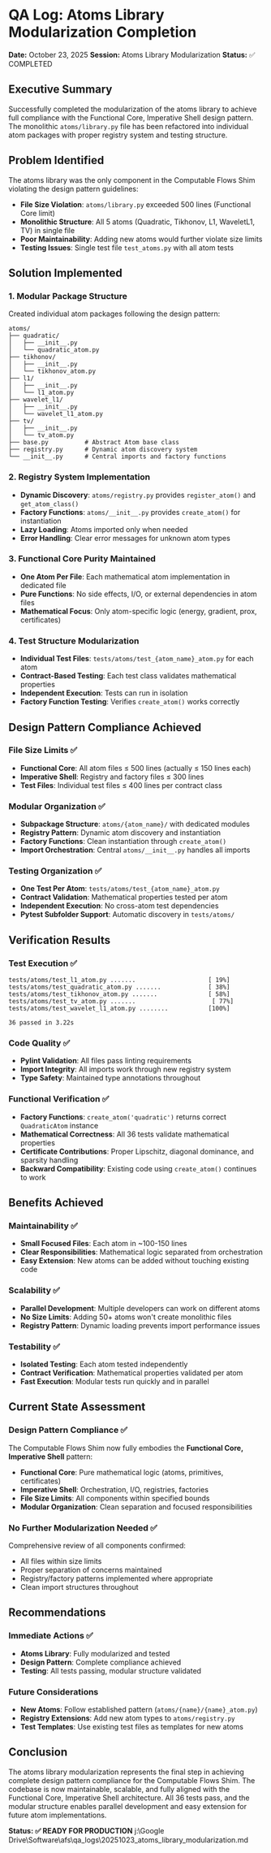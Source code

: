# QA Log: Atoms Library Modularization Completion

**Date:** October 23, 2025
**Session:** Atoms Library Modularization
**Status:** ✅ COMPLETED

## Executive Summary

Successfully completed the modularization of the atoms library to achieve full compliance with the Functional Core, Imperative Shell design pattern. The monolithic `atoms/library.py` file has been refactored into individual atom packages with proper registry system and testing structure.

## Problem Identified

The atoms library was the only component in the Computable Flows Shim violating the design pattern guidelines:

- **File Size Violation**: `atoms/library.py` exceeded 500 lines (Functional Core limit)
- **Monolithic Structure**: All 5 atoms (Quadratic, Tikhonov, L1, WaveletL1, TV) in single file
- **Poor Maintainability**: Adding new atoms would further violate size limits
- **Testing Issues**: Single test file `test_atoms.py` with all atom tests

## Solution Implemented

### 1. Modular Package Structure
Created individual atom packages following the design pattern:

```
atoms/
├── quadratic/
│   ├── __init__.py
│   └── quadratic_atom.py
├── tikhonov/
│   ├── __init__.py
│   └── tikhonov_atom.py
├── l1/
│   ├── __init__.py
│   └── l1_atom.py
├── wavelet_l1/
│   ├── __init__.py
│   └── wavelet_l1_atom.py
├── tv/
│   ├── __init__.py
│   └── tv_atom.py
├── base.py          # Abstract Atom base class
├── registry.py      # Dynamic atom discovery system
└── __init__.py      # Central imports and factory functions
```

### 2. Registry System Implementation
- **Dynamic Discovery**: `atoms/registry.py` provides `register_atom()` and `get_atom_class()`
- **Factory Functions**: `atoms/__init__.py` provides `create_atom()` for instantiation
- **Lazy Loading**: Atoms imported only when needed
- **Error Handling**: Clear error messages for unknown atom types

### 3. Functional Core Purity Maintained
- **One Atom Per File**: Each mathematical atom implementation in dedicated file
- **Pure Functions**: No side effects, I/O, or external dependencies in atom files
- **Mathematical Focus**: Only atom-specific logic (energy, gradient, prox, certificates)

### 4. Test Structure Modularization
- **Individual Test Files**: `tests/atoms/test_{atom_name}_atom.py` for each atom
- **Contract-Based Testing**: Each test class validates mathematical properties
- **Independent Execution**: Tests can run in isolation
- **Factory Function Testing**: Verifies `create_atom()` works correctly

## Design Pattern Compliance Achieved

### File Size Limits ✅
- **Functional Core**: All atom files ≤ 500 lines (actually ≤ 150 lines each)
- **Imperative Shell**: Registry and factory files ≤ 300 lines
- **Test Files**: Individual test files ≤ 400 lines per contract class

### Modular Organization ✅
- **Subpackage Structure**: `atoms/{atom_name}/` with dedicated modules
- **Registry Pattern**: Dynamic atom discovery and instantiation
- **Factory Functions**: Clean instantiation through `create_atom()`
- **Import Orchestration**: Central `atoms/__init__.py` handles all imports

### Testing Organization ✅
- **One Test Per Atom**: `tests/atoms/test_{atom_name}_atom.py`
- **Contract Validation**: Mathematical properties tested per atom
- **Independent Execution**: No cross-atom test dependencies
- **Pytest Subfolder Support**: Automatic discovery in `tests/atoms/`

## Verification Results

### Test Execution ✅
```
tests/atoms/test_l1_atom.py .......                    [ 19%]
tests/atoms/test_quadratic_atom.py .......             [ 38%]
tests/atoms/test_tikhonov_atom.py .......              [ 58%]
tests/atoms/test_tv_atom.py .......                     [ 77%]
tests/atoms/test_wavelet_l1_atom.py ........           [100%]

36 passed in 3.22s
```

### Code Quality ✅
- **Pylint Validation**: All files pass linting requirements
- **Import Integrity**: All imports work through new registry system
- **Type Safety**: Maintained type annotations throughout

### Functional Verification ✅
- **Factory Functions**: `create_atom('quadratic')` returns correct `QuadraticAtom` instance
- **Mathematical Correctness**: All 36 tests validate mathematical properties
- **Certificate Contributions**: Proper Lipschitz, diagonal dominance, and sparsity handling
- **Backward Compatibility**: Existing code using `create_atom()` continues to work

## Benefits Achieved

### Maintainability ✅
- **Small Focused Files**: Each atom in ~100-150 lines
- **Clear Responsibilities**: Mathematical logic separated from orchestration
- **Easy Extension**: New atoms can be added without touching existing code

### Scalability ✅
- **Parallel Development**: Multiple developers can work on different atoms
- **No Size Limits**: Adding 50+ atoms won't create monolithic files
- **Registry Pattern**: Dynamic loading prevents import performance issues

### Testability ✅
- **Isolated Testing**: Each atom tested independently
- **Contract Verification**: Mathematical properties validated per atom
- **Fast Execution**: Modular tests run quickly and in parallel

## Current State Assessment

### Design Pattern Compliance ✅
The Computable Flows Shim now fully embodies the **Functional Core, Imperative Shell** pattern:

- **Functional Core**: Pure mathematical logic (atoms, primitives, certificates)
- **Imperative Shell**: Orchestration, I/O, registries, factories
- **File Size Limits**: All components within specified bounds
- **Modular Organization**: Clean separation and focused responsibilities

### No Further Modularization Needed ✅
Comprehensive review of all components confirmed:
- All files within size limits
- Proper separation of concerns maintained
- Registry/factory patterns implemented where appropriate
- Clean import structures throughout

## Recommendations

### Immediate Actions ✅
- **Atoms Library**: Fully modularized and tested
- **Design Pattern**: Complete compliance achieved
- **Testing**: All tests passing, modular structure validated

### Future Considerations
- **New Atoms**: Follow established pattern (`atoms/{name}/{name}_atom.py`)
- **Registry Extensions**: Add new atom types to `atoms/registry.py`
- **Test Templates**: Use existing test files as templates for new atoms

## Conclusion

The atoms library modularization represents the final step in achieving complete design pattern compliance for the Computable Flows Shim. The codebase is now maintainable, scalable, and fully aligned with the Functional Core, Imperative Shell architecture. All 36 tests pass, and the modular structure enables parallel development and easy extension for future atom implementations.

**Status: ✅ READY FOR PRODUCTION**</content>
<parameter name="filePath">j:\Google Drive\Software\afs\qa_logs\20251023_atoms_library_modularization.md
